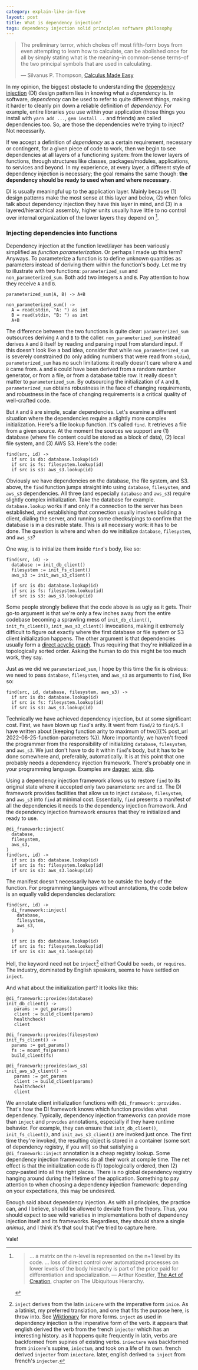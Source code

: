 ```yaml
---
category: explain-like-im-five
layout: post
title: What is dependency injection?
tags: dependency injection solid principles software philosophy
---
```


> The preliminary terror, which chokes off most fifth-form boys from even
> attempting to learn how to calculate, can be abolished once for all by simply
> stating what is the meaning–in common-sense terms–of the two principal symbols
> that are used in calculating.
> 
> &mdash; Silvanus P. Thompson, [Calculus Made Easy][CME]

In my opinion, the biggest obstacle to understanding the [dependency
injection][] (DI) design pattern lies in knowing what a _dependency_ is. In
software, _dependency_ can be used to refer to quite different things, making it
harder to cleanly pin down a reliable definition of _dependency_. For example,
entire libraries you use within your application (those things you install with
`yarn add ...`, `gem install ..` and friends) are called dependencies too. So,
are those the dependencies we're trying to inject? Not necessarily.

If we accept a definition of _dependency_ as a certain requirement, necessary or
contingent, for a given piece of code to work, then we begin to see dependencies
at all layers of a functioning system: from the lower layers of functions,
through structures like classes, packages/modules, applications, to services and
beyond. In my experience, at every layer, a different style of dependency
injection is necessary; the goal remains the same though: **the dependency
should be ready to used when and where necessary**.

DI is usually meaningful up to the application layer. Mainly because (1) design
patterns make the most sense at this layer and below, (2) when folks talk about
dependency injection they have this layer in mind, and (3) in a
layered/hierarchical assembly, higher units usually have little to no control
over internal organization of the lower layers they depend on
[^fn-ubiquitous_hierarchy].

### Injecting dependencies into functions
Dependency injection at the function level/layer has been variously simplified
as _function parameterization_. Or perhaps I made up this term? Anyways. To
parameterize a function is to define unknown quantities as parameters instead of
deriving them within the function's body. Let me try to illustrate with two
functions: `parameterized_sum` and `non_parameterized_sum`. Both add two
integers `A` and `B`. Pay attention to how they receive `A` and `B`.

```
parameterized_sum(A, B) -> A+B

non_parameterized_sum() ->
  A = read(stdin, "A: ") as int
  B = read(stdin, "B: ") as int
  A+B
```

The difference between the two functions is quite clear: `parameterized_sum`
outsources deriving `A` and `B` to the caller. `non_parameterized_sum` instead
derives `A` and `B` itself by reading and parsing input from standard input. If
this doesn't look like a bad idea, consider that while `non_parameterized_sum`
is severely constrained (to only adding numbers that were read from `stdin`),
`parameterized_sum` has no such limitations: it really doesn't care where `A`
and `B` came from. `A` and `B` could have been derived from a random number
generator, or from a file, or from a database table row. It really doesn't
matter to `parameterized_sum`. By outsourcing the initialization of `A` and `B`,
`parameterized_sum` obtains robustness in the face of changing requirements, and
robustness in the face of changing requirements is a critical quality of
well-crafted code.

But `A` and `B` are simple, scalar dependencies. Let's examine a different
situation where the dependencies require a slightly more complex initialization.
Here's a file lookup function. It's called `find`. It retrieves a file from a
given source. At the moment the sources we support are (1) database (where file
content could be stored as a block of data), (2) local file system, and (3) AWS
S3. Here's the code:

```
find(src, id) ->
  if src is db: database.lookup(id)
  if src is fs: filesystem.lookup(id)
  if src is s3: aws_s3.lookup(id)
```

Obviously we have dependencies on the database, the file system, and S3. above,
the `find` function jumps straight into using `database`, `filesystem`, and
`aws_s3` dependencies. All three (and especially `database` and `aws_s3`)
require slightly complex initialization. Take the database for example.
`database.lookup` works if and only if a connection to the server has been
established, and establishing that connection usually involves building a
client, dialing the server, and running some checks/pings to confirm that the
database is in a desirable state. This is all necessary work: it has to be done.
The question is where and when do we initialize `database`, `filesystem`, and
`aws_s3`?

One way, is to initialize them inside `find`'s body, like so:
```
find(src, id) ->
  database := init_db_client()
  filesystem := init_fs_client()
  aws_s3 := init_aws_s3_client()

  if src is db: database.lookup(id)
  if src is fs: filesystem.lookup(id)
  if src is s3: aws_s3.lookup(id)
```

Some people strongly believe that the code above is as ugly as it gets.  Their
go-to argument is that we're only a few inches away from the entire codebase
becoming a sprawling mess of `init_db_client()`, `init_fs_client()`,
`init_aws_s3_client()` invocations, making it extremely difficult to figure out
exactly where the first database or file system or S3 client initialization
happens. The other argument is that dependencies usually form a [direct
acyclic graph][dag]. Thus requiring that they're initialized in a topologically
sorted order. Asking the human to do this might be too much work, they say.

Just as we did we `parameterized_sum`, I hope by this time the fix is obvious:
we need to pass `database`, `filesystem`, and `aws_s3` as arguments to `find`,
like so:
```
find(src, id, database, filesystem, aws_s3) ->
  if src is db: database.lookup(id)
  if src is fs: filesystem.lookup(id)
  if src is s3: aws_s3.lookup(id)
```

Technically we have achieved dependency injection, but at some significant cost.
First, we have blown up `find`'s arity. It went from `find/2` to `find/5`. I
have written about [keeping function arity to maximum of
two]({% post_url 2022-06-25-function-parameters %}). More importantly, we
haven't freed the programmer from the responsibility of initializing `database`,
`filesystem`, and `aws_s3`. We just don't have to do it within `find`'s body,
but it has to be done somewhere and, preferably, automatically. It is at this
point that one probably needs a dependency injection framework. There's probably
one in your programming language. Examples are [dagger][], [wire][], [dig][].

Using a dependency injection framework allows us to restore `find` to its
original state where it accepted only two parameters: `src` and `id`. The DI
framework provides facilities that allow us to inject `database`, `filesystem`,
and `aws_s3` into `find` at minimal cost. Essentially, `find` presents a
manifest of all the dependencies it needs to the dependency injection framework.
And the dependency injection framework ensures that they're initialized and
ready to use.


```
@di_framework::inject(
  database,
  filesystem,
  aws_s3,
)
find(src, id) ->
  if src is db: database.lookup(id)
  if src is fs: filesystem.lookup(id)
  if src is s3: aws_s3.lookup(id)
```

The manifest doesn't necessarily have to be outside the body of the function.
For programming languages without annotations, the code below is an equally
valid dependencies declaration:
```
find(src, id) ->
  di_framework::inject(
    database,
    filesystem,
    aws_s3,
  )

  if src is db: database.lookup(id)
  if src is fs: filesystem.lookup(id)
  if src is s3: aws_s3.lookup(id)
```

Hell, the keyword need not be `inject`[^fn-inject] either! Could be `needs`, or
`requires`. The industry, dominated by English speakers, seems to have settled
on `inject`.

And what about the initialization part? It looks like this:
```
@di_framework::provides(database)
init_db_client() ->
   params := get_params()
   client := build_client(params)
   healthcheck!
   client

@di_framework::provides(filesystem)
init_fs_client() ->
  params := get_params()
  fs := mount_fs(params)
  build_client(fs)

@di_framework::provides(aws_s3)
init_aws_s3_client() ->
   params := get_params
   client := build_client(params)
   healthcheck!
   client
```

We annotate client initialization functions with `@di_framework::provides`.
That's how the DI framework knows which function provides what dependency.
Typically, dependency injection frameworks can provide more than `inject` and
`provides` annotations, especially if they have runtime behavior. For example,
they can ensure that `init_db_client()`, `init_fs_client()`, and
`init_aws_s3_client()` are invoked just once. The first time they're invoked,
the resulting object is stored in a container (some sort of dependency registry,
if you will) so that satisfying a `@di_framework::inject` annotation is a cheap
registry lookup. Some dependency injection frameworks do all their work at
compile time. The net effect is that the initialization code is (1)
topologically ordered, then (2) copy-pasted into all the right places. There is
no global dependency registry hanging around during the lifetime of the
application. Something to pay attention to when choosing a dependency injection
framework: depending on your expectations, this may be undesired.

Enough said about dependency injection. As with all principles, the practice
can, and I believe, should be allowed to deviate from the theory. Thus, you
should expect to see wild varieties in implementations both of dependency
injection itself and its frameworks. Regardless, they should share a single
_animus_, and I think it's that soul that I've tried to capture here.

Vale!

[^fn-inject]: `inject` derives from the latin `inicere` with the imperative form `inice`. As a latinist, my preferred translation, and one that fits the purpose here, is throw into. See [Wiktionary](https://en.wiktionary.org/wiki/inicio#Latin) for more forms. `inject` as used in dependency injection is the imperative form of the verb. it appears that english derived the verb from the french `injecter` which has an interesting history. as it happens quite frequently in latin, verbs are backformed from supines of existing verbs. `iniectare` was backformed from `inicere`'s supine, `iniectum`, and took on a life of its own. french derived `injecter` from `iniectare`. later, english derived `to inject` from french's `injecter`.
[^fn-ubiquitous_hierarchy]: > ... a matrix on the n-level is represented on the n+1 level by its code. ...  loss of direct control over automatized processes on lower levels of the body  hierarchy is part of the price paid for differentiation and specialization. &mdash; Arthur Koestler, [ The Act of Creation](https://en.wikipedia.org/wiki/The_Act_of_Creation), chapter on The Ubiquitous Hierarchy.

[dependency injection]: https://en.wikipedia.org/wiki/Dependency_injection
[dag]: https://en.wikipedia.org/wiki/Directed_acyclic_graph
[dig]: https://pkg.go.dev/go.uber.org/dig
[dagger]: https://dagger.dev/
[wire]: https://github.com/google/wire/blob/main/docs/guide.md
[CME]: https://calculusmadeeasy.org/
